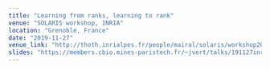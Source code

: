 ```yaml
---
title: "Learning from ranks, learning to rank"
venue: "SOLARIS workshop, INRIA"
location: "Grenoble, France"
date: "2019-11-27"
venue_link: "http://thoth.inrialpes.fr/people/mairal/solaris/workshop2019/"
slides: "https://members.cbio.mines-paristech.fr/~jvert/talks/191127inria/inria.pdf"
---
```

